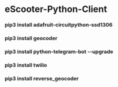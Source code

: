 # eScooter-Python-Client

### pip3 install adafruit-circuitpython-ssd1306
### pip3 install geocoder
### pip3 install python-telegram-bot --upgrade
### pip3 install twilio
### pip3 install reverse_geocoder
